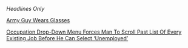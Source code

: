 *Headlines Only*

[Army Guy Wears Glasses](https://www.theonion.com/army-guy-wears-glasses-1841589989)

[Occupation Drop-Down Menu Forces Man To Scroll Past List Of Every Existing Job Before He Can Select ‘Unemployed’](https://local.theonion.com/occupation-drop-down-menu-forces-man-to-scroll-past-lis-1843104474)
